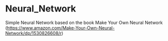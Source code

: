 # Neural_Network
Simple Neural Network based on the book Make Your Own Neural Network (https://www.amazon.com/Make-Your-Own-Neural-Network/dp/1530826608/r)
